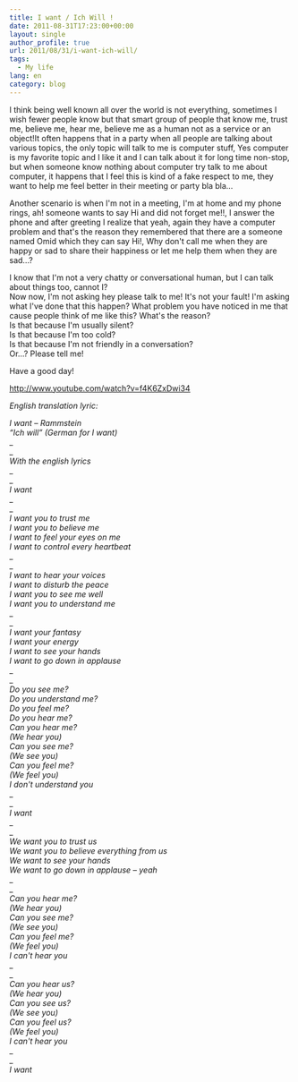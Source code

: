 ```yaml
---
title: I want / Ich Will !
date: 2011-08-31T17:23:00+00:00
layout: single
author_profile: true
url: 2011/08/31/i-want-ich-will/
tags:
  - My life
lang: en
category: blog
---
```

I think being well known all over the world is not everything, sometimes I wish fewer people know but that smart group of people that know me, trust me, believe me, hear me, believe me as a human not as a service or an object!It often happens that in a party when all people are talking about various topics, the only topic will talk to me is computer stuff, Yes computer is my favorite topic and I like it and I can talk about it for long time non-stop, but when someone know nothing about computer try talk to me about computer, it happens that I feel this is kind of a fake respect to me, they want to help me feel better in their meeting or party bla bla…

Another scenario is when I'm not in a meeting, I'm at home and my phone rings, ah! someone wants to say Hi and did not forget me!!, I answer the phone and after greeting I realize that yeah, again they have a computer problem and that's the reason they remembered that there are a someone named Omid which they can say Hi!, Why don't call me when they are happy or sad to share their happiness or let me help them when they are sad…?

I know that I'm not a very chatty or conversational human, but I can talk about things too, cannot I?  
Now now, I'm not asking hey please talk to me! It's not your fault! I'm asking what I've done that this happen? What problem you have noticed in me that cause people think of me like this? What's the reason?  
Is that because I'm usually silent?  
Is that because I'm too cold?  
Is that because I'm not friendly in a conversation?  
Or…? Please tell me!

Have a good day!

http://www.youtube.com/watch?v=f4K6ZxDwi34

_English translation lyric:_

_I want &#8211; Rammstein_  
_“Ich will” (German for I want)_  
_  
_  
_With the english lyrics_  
_  
_  
_I want_  
_  
_  
_I want you to trust me_  
_I want you to believe me_  
_I want to feel your eyes on me_  
_I want to control every heartbeat_  
_  
_  
_I want to hear your voices_  
_I want to disturb the peace_  
_I want you to see me well_  
_I want you to understand me_  
_  
_  
_I want your fantasy_  
_I want your energy_  
_I want to see your hands_  
_I want to go down in applause_  
_  
_  
_Do you see me?_  
_Do you understand me?_  
_Do you feel me?_  
_Do you hear me?_  
_Can you hear me?_  
_(We hear you)_  
_Can you see me?_  
_(We see you)_  
_Can you feel me?_  
_(We feel you)_  
_I don't understand you_  
_  
_  
_I want_  
_  
_  
_We want you to trust us_  
_We want you to believe everything from us_  
_We want to see your hands_  
_We want to go down in applause &#8211; yeah_  
_  
_  
_Can you hear me?_  
_(We hear you)_  
_Can you see me?_  
_(We see you)_  
_Can you feel me?_  
_(We feel you)_  
_I can't hear you_  
_  
_  
_Can you hear us?_  
_(We hear you)_  
_Can you see us?_  
_(We see you)_  
_Can you feel us?_  
_(We feel you)_  
_I can't hear you_  
_  
_  
_I want_